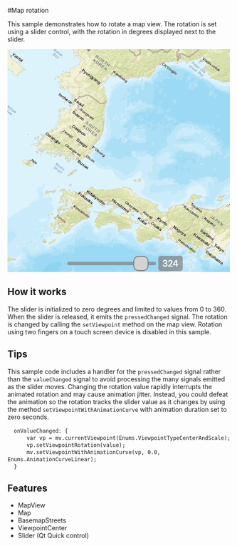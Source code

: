#Map rotation

This sample demonstrates how to rotate a map view.
The rotation is set using a slider control, with the rotation
in degrees displayed next to the slider.

![](screenshot.png)

## How it works

The slider is initialized to zero degrees and limited to
values from 0 to 360. When the slider
is released, it emits the `pressedChanged` signal.
The rotation is changed by calling the `setViewpoint`
method on the map view. Rotation using two fingers on a
touch screen device is disabled in this sample.

## Tips

This sample code includes a handler for the `pressedChanged`
signal rather than the `valueChanged` signal to avoid
processing the many signals emitted as the slider moves.
Changing the rotation value rapidly interrupts the animated
rotation and may cause animation jitter. Instead, you could
defeat the animation so the rotation tracks the slider value
as it changes by using the method `setViewpointWithAnimationCurve`
with animation duration set to zero seconds.

```
  onValueChanged: {
      var vp = mv.currentViewpoint(Enums.ViewpointTypeCenterAndScale);
      vp.setViewpointRotation(value);
      mv.setViewpointWithAnimationCurve(vp, 0.0, Enums.AnimationCurveLinear);
  }
```

## Features

- MapView
- Map
- BasemapStreets
- ViewpointCenter
- Slider (Qt Quick control)

